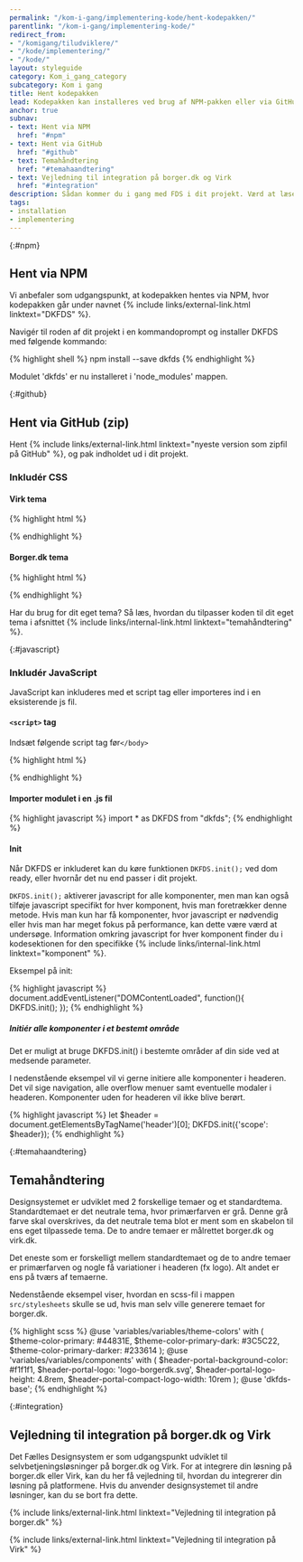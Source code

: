 ```yaml
---
permalink: "/kom-i-gang/implementering-kode/hent-kodepakken/"
parentlink: "/kom-i-gang/implementering-kode/"
redirect_from:
- "/komigang/tiludviklere/"
- "/kode/implementering/"
- "/kode/"
layout: styleguide
category: Kom_i_gang_category
subcategory: Kom i gang
title: Hent kodepakken
lead: Kodepakken kan installeres ved brug af NPM-pakken eller via GitHub som zip-fil.
anchor: true
subnav:
- text: Hent via NPM
  href: "#npm"
- text: Hent via GitHub
  href: "#github"
- text: Temahåndtering
  href: "#temahaandtering"
- text: Vejledning til integration på borger.dk og Virk
  href: "#integration"
description: Sådan kommer du i gang med FDS i dit projekt. Værd at læse for alle udviklere.
tags: 
- installation
- implementering
---
```


{:#npm}
## Hent via NPM
Vi anbefaler som udgangspunkt, at kodepakken hentes via NPM, hvor kodepakken går under navnet {% include links/external-link.html linktext="DKFDS" %}. 

Navigér til roden af dit projekt i en kommandoprompt og installer DKFDS med følgende kommando:

{% highlight shell %}
npm install --save dkfds
{% endhighlight %}

Modulet 'dkfds' er nu installeret i 'node_modules' mappen.

{:#github}
## Hent via GitHub (zip)

Hent {% include links/external-link.html linktext="nyeste version som zipfil på GitHub" %}, og pak indholdet ud i dit projekt.

### Inkludér  CSS

#### Virk tema

{% highlight html %}
<link type="text/css" rel="stylesheet" href="[sti til DKFDS mappen]/dist/css/dkfds-virkdk.css" />
{% endhighlight %}

#### Borger.dk tema

{% highlight html %}
<link type="text/css" rel="stylesheet" href="[sti til DKFDS mappen]/dist/css/dkfds-borgerdk.css" />
{% endhighlight %}

Har du brug for dit eget tema? Så læs, hvordan du tilpasser koden til dit eget tema i afsnittet {% include links/internal-link.html linktext="temahåndtering" %}.

{:#javascript}
### Inkludér JavaScript

JavaScript kan inkluderes med et script tag eller importeres ind i en eksisterende js fil.

#### `<script>` tag
Indsæt følgende script tag før`</body>`

{% highlight html %}
<script src='[sti til DKFDS mappen]/dist/js/dkfds.js'></script>
{% endhighlight %}

#### Importer modulet i en .js fil

{% highlight javascript %}
import * as DKFDS from "dkfds";
{% endhighlight %}

#### Init

Når DKFDS er inkluderet kan du køre funktionen `DKFDS.init();` ved dom ready, eller hvornår det nu end passer i dit projekt.

`DKFDS.init();` aktiverer javascript for alle komponenter, men man kan også tilføje javascript specifikt for hver komponent, hvis man foretrækker denne metode. Hvis man kun har få komponenter, hvor javascript er nødvendig eller hvis man har meget fokus på performance, kan dette være værd at undersøge. Information omkring javascript for hver komponent finder du i kodesektionen for den specifikke {% include links/internal-link.html linktext="komponent" %}.

<p class="mb-2">Eksempel på init:</p>

{% highlight javascript %}
document.addEventListener("DOMContentLoaded", function(){
  DKFDS.init();
});
{% endhighlight %}

##### Initiér alle komponenter i et bestemt område
Det er muligt at bruge DKFDS.init() i bestemte områder af din side ved at medsende parameter.

I nedenstående eksempel vil vi gerne initiere alle komponenter i headeren. Det vil sige navigation, alle overflow menuer samt eventuelle modaler i headeren. Komponenter uden for headeren vil ikke blive berørt.

{% highlight javascript %}
let $header = document.getElementsByTagName('header')[0];
DKFDS.init({'scope': $header});
{% endhighlight %}

{:#temahaandtering}
## Temahåndtering

Designsystemet er udviklet med 2 forskellige temaer og et standardtema. Standardtemaet er det neutrale tema, hvor primærfarven er grå. Denne grå farve skal overskrives, da det neutrale tema blot er ment som en skabelon til ens eget tilpassede tema. De to andre temaer er målrettet borger.dk og virk.dk.

Det eneste som er forskelligt mellem standardtemaet og de to andre temaer er primærfarven og nogle få variationer i headeren (fx logo). Alt andet er ens på tværs af temaerne.

Nedenstående eksempel viser, hvordan en scss-fil i mappen `src/stylesheets` skulle se ud, hvis man selv ville generere temaet for borger.dk. 

{% highlight scss %}
@use 'variables/variables/theme-colors' with (
    $theme-color-primary:               #44831E,
    $theme-color-primary-dark:          #3C5C22,
    $theme-color-primary-darker:        #233614
);
@use 'variables/variables/components' with (
    $header-portal-background-color:    #f1f1f1,
    $header-portal-logo:                'logo-borgerdk.svg',
    $header-portal-logo-height:         4.8rem,
    $header-portal-compact-logo-width:  10rem
);
@use 'dkfds-base';
{% endhighlight %}

{:#integration}
<h2>Vejledning til integration på borger.dk og Virk</h2>

Det Fælles Designsystem er som udgangspunkt udviklet til selvbetjeningsløsninger på borger.dk og Virk. For at integrere din løsning på borger.dk eller Virk, kan du her få vejledning til, hvordan du integrerer din løsning på platformene. Hvis du anvender designsystemet til andre løsninger, kan du se bort fra dette.

{% include links/external-link.html linktext="Vejledning til integration på borger.dk" %}

{% include links/external-link.html linktext="Vejledning til integration på Virk" %}

